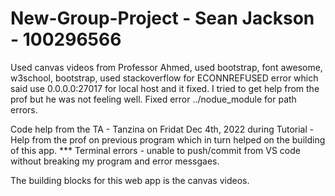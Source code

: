 ﻿# New-Group-Project - Sean Jackson - 100296566
Used canvas videos from Professor Ahmed, used bootstrap, font awesome, w3school, bootstrap, used stackoverflow for ECONNREFUSED error which said use 0.0.0.0:27017 for local host and it fixed. I tried to get help from the prof but he was not feeling well. 
Fixed error ../nodue_module for path errors.

Code help from the TA - Tanzina on Fridat Dec 4th, 2022 during Tutorial - Help from the prof on previous program which in turn helped on the building of this app.
*** Terminal errors - unable to push/commit from VS code without breaking my program and error messgaes.

The building blocks for this web app is the canvas videos.
